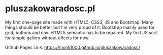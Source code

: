 # pluszakowaradosc.pl

My first one-page site made with HTML5, CSS3, JS and Bootstrap. 
Many things should be better but I'm very proud of it. 
Bootstrap mainly used for grid, buttons and nav. 
HTML5 semantic has to be repaired. 
My first JS scrit for simple gallery without effects for now.

Github Pages Link:
https://monk1000.github.io/pluszakowaradosc/
